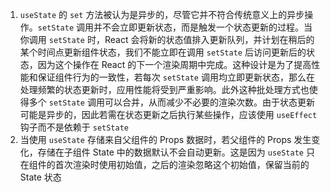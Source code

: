 1. `useState` 的 `set` 方法被认为是异步的，尽管它并不符合传统意义上的异步操作。`setState` 调用并不会立即更新状态，而是触发一个状态更新的过程。当你调用 `setState` 时，React 会将新的状态值排入更新队列，并计划在稍后的某个时间点更新组件状态，我们不能立即在调用 `setState` 后访问更新后的状态，因为这个操作在 React 的下一个渲染周期中完成。这种设计是为了提高性能和保证组件行为的一致性，若每次 `setState` 调用均立即更新状态，那么在处理频繁的状态更新时，应用性能将受到严重影响。此外这种批处理方式也使得多个 `setState` 调用可以合并，从而减少不必要的渲染次数。由于状态更新可能是异步的，因此若需在状态更新之后执行某些操作，应该使用 `useEffect` 钩子而不是依赖于 `setState`
2. 当使用 `useState` 存储来自父组件的 Props 数据时，若父组件的 Props 发生变化，存储在子组件 State 中的数据默认不会自动更新。这是因为 `useState` 只在组件的首次渲染时使用初始值，之后的渲染忽略这个初始值，保留当前的 State 状态

